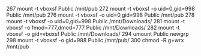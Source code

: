   267  mount -t vboxsf Public /mnt/pub
  272  mount -t vboxsf -o uid=0,gid=998 Public /mnt/pub
  276  mount -t vboxsf -o uid=0,gid=998 Public /mnt/pub
  278  mount -t vboxsf -o uid=0,gid=998 Public /mnt/Downloads/
  281  mount -t vboxsf -o fmod=777,dmod=777 Public /mnt/Downloads/
  282  mount -t vboxsf -o gid=vboxsf Public /mnt/Downloads/
  294  umount Public
    newgrp
  298  mount -t vboxsf -o gid=988 Public /mnt/pub/
  300  chmod -R g+wrx /mnt/pub
